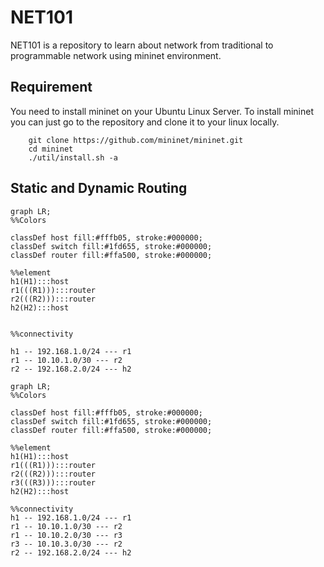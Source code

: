 # NET101
NET101 is a repository to learn about network from traditional to programmable network using mininet environment.

## Requirement
You need to install mininet on your Ubuntu Linux Server. To install mininet you can just go to the repository and clone it to your linux locally.

```
    git clone https://github.com/mininet/mininet.git
    cd mininet
    ./util/install.sh -a 
```
## Static and Dynamic Routing

```mermaid
graph LR;
%%Colors

classDef host fill:#fffb05, stroke:#000000;
classDef switch fill:#1fd655, stroke:#000000;
classDef router fill:#ffa500, stroke:#000000;

%%element
h1(H1):::host
r1(((R1))):::router
r2(((R2))):::router
h2(H2):::host


%%connectivity

h1 -- 192.168.1.0/24 --- r1
r1 -- 10.10.1.0/30 --- r2
r2 -- 192.168.2.0/24 --- h2

```

```mermaid
graph LR;
%%Colors

classDef host fill:#fffb05, stroke:#000000;
classDef switch fill:#1fd655, stroke:#000000;
classDef router fill:#ffa500, stroke:#000000;

%%element
h1(H1):::host
r1(((R1))):::router
r2(((R2))):::router
r3(((R3))):::router
h2(H2):::host

%%connectivity
h1 -- 192.168.1.0/24 --- r1
r1 -- 10.10.1.0/30 --- r2
r1 -- 10.10.2.0/30 --- r3
r3 -- 10.10.3.0/30 --- r2
r2 -- 192.168.2.0/24 --- h2

```
